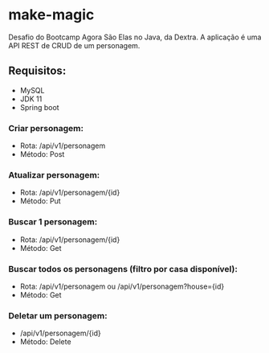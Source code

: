 # make-magic
Desafio do Bootcamp Agora São Elas no Java, da Dextra.
A aplicação é uma API REST de CRUD de um personagem.

## Requisitos:
- MySQL
- JDK 11
- Spring boot

### Criar personagem:
- Rota: /api/v1/personagem
- Método: Post

### Atualizar personagem:
- Rota: /api/v1/personagem/{id}
- Método: Put

### Buscar 1 personagem:
- Rota: /api/v1/personagem/{id}
- Método: Get

### Buscar todos os personagens (filtro por casa disponível):
- Rota: /api/v1/personagem ou /api/v1/personagem?house={id}
- Método: Get

### Deletar um personagem:
- /api/v1/personagem/{id}
- Método: Delete

